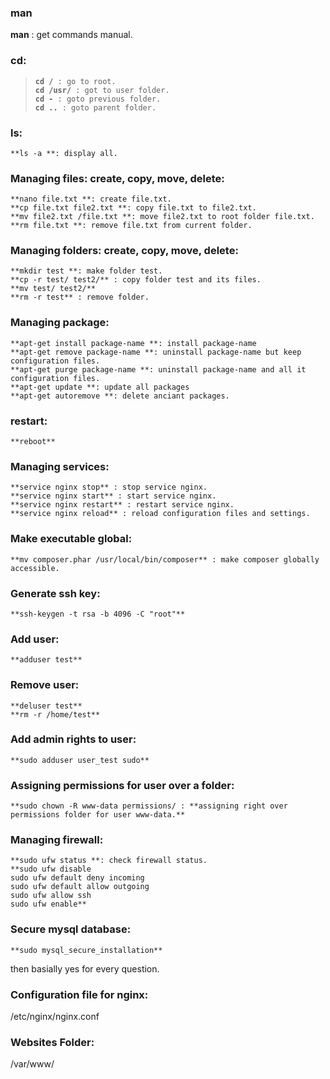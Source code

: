 ### man
**man** : get commands manual.
### cd:
>**`cd / `**`: go to root.`  
>**`cd /usr/ `**`: got to user folder.`  
>**`cd - `**`: goto previous folder.`  
>**`cd .. `**`: goto parent folder.`  


### ls:
```
**ls -a **: display all.
```

### Managing files: create, copy, move, delete:
```
**nano file.txt **: create file.txt.
**cp file.txt file2.txt **: copy file.txt to file2.txt.
**mv file2.txt /file.txt **: move file2.txt to root folder file.txt.
**rm file.txt **: remove file.txt from current folder.
```

### Managing folders: create, copy, move, delete:
```
**mkdir test **: make folder test.
**cp -r test/ test2/** : copy folder test and its files.
**mv test/ test2/**
**rm -r test** : remove folder.
```

### Managing package:
```
**apt-get install package-name **: install package-name
**apt-get remove package-name **: uninstall package-name but keep configuration files.
**apt-get purge package-name **: uninstall package-name and all it configuration files.
**apt-get update **: update all packages
**apt-get autoremove **: delete anciant packages.
```

### restart:
```
**reboot**
```

### Managing services:
```
**service nginx stop** : stop service nginx.
**service nginx start** : start service nginx.
**service nginx restart** : restart service nginx.
**service nginx reload** : reload configuration files and settings.
```

### Make executable global:
```
**mv composer.phar /usr/local/bin/composer** : make composer globally accessible.
```

### Generate ssh key:
```
**ssh-keygen -t rsa -b 4096 -C "root"**
```

### Add user:
```
**adduser test**
```

### Remove user:
```
**deluser test**
**rm -r /home/test**
```

### Add admin rights to user:
```
**sudo adduser user_test sudo**
```

### Assigning permissions for user over a folder:
```
**sudo chown -R www-data permissions/ : **assigning right over permissions folder for user www-data.**
```

### Managing firewall:
```
**sudo ufw status **: check firewall status.
**sudo ufw disable
sudo ufw default deny incoming
sudo ufw default allow outgoing
sudo ufw allow ssh
sudo ufw enable**
```

### Secure mysql database:
```
**sudo mysql_secure_installation**
```
then basially yes for every question.


### Configuration file for nginx:
/etc/nginx/nginx.conf

### Websites Folder:
/var/www/

